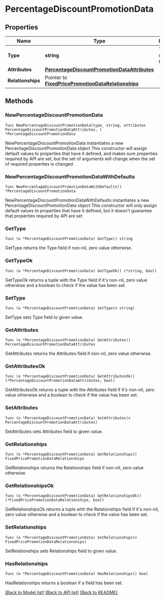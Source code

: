 # PercentageDiscountPromotionData

## Properties

Name | Type | Description | Notes
------------ | ------------- | ------------- | -------------
**Type** | **string** | The resource&#39;s type | 
**Attributes** | [**PercentageDiscountPromotionDataAttributes**](PercentageDiscountPromotionDataAttributes.md) |  | 
**Relationships** | Pointer to [**FixedPricePromotionDataRelationships**](FixedPricePromotionDataRelationships.md) |  | [optional] 

## Methods

### NewPercentageDiscountPromotionData

`func NewPercentageDiscountPromotionData(type_ string, attributes PercentageDiscountPromotionDataAttributes, ) *PercentageDiscountPromotionData`

NewPercentageDiscountPromotionData instantiates a new PercentageDiscountPromotionData object
This constructor will assign default values to properties that have it defined,
and makes sure properties required by API are set, but the set of arguments
will change when the set of required properties is changed

### NewPercentageDiscountPromotionDataWithDefaults

`func NewPercentageDiscountPromotionDataWithDefaults() *PercentageDiscountPromotionData`

NewPercentageDiscountPromotionDataWithDefaults instantiates a new PercentageDiscountPromotionData object
This constructor will only assign default values to properties that have it defined,
but it doesn't guarantee that properties required by API are set

### GetType

`func (o *PercentageDiscountPromotionData) GetType() string`

GetType returns the Type field if non-nil, zero value otherwise.

### GetTypeOk

`func (o *PercentageDiscountPromotionData) GetTypeOk() (*string, bool)`

GetTypeOk returns a tuple with the Type field if it's non-nil, zero value otherwise
and a boolean to check if the value has been set.

### SetType

`func (o *PercentageDiscountPromotionData) SetType(v string)`

SetType sets Type field to given value.


### GetAttributes

`func (o *PercentageDiscountPromotionData) GetAttributes() PercentageDiscountPromotionDataAttributes`

GetAttributes returns the Attributes field if non-nil, zero value otherwise.

### GetAttributesOk

`func (o *PercentageDiscountPromotionData) GetAttributesOk() (*PercentageDiscountPromotionDataAttributes, bool)`

GetAttributesOk returns a tuple with the Attributes field if it's non-nil, zero value otherwise
and a boolean to check if the value has been set.

### SetAttributes

`func (o *PercentageDiscountPromotionData) SetAttributes(v PercentageDiscountPromotionDataAttributes)`

SetAttributes sets Attributes field to given value.


### GetRelationships

`func (o *PercentageDiscountPromotionData) GetRelationships() FixedPricePromotionDataRelationships`

GetRelationships returns the Relationships field if non-nil, zero value otherwise.

### GetRelationshipsOk

`func (o *PercentageDiscountPromotionData) GetRelationshipsOk() (*FixedPricePromotionDataRelationships, bool)`

GetRelationshipsOk returns a tuple with the Relationships field if it's non-nil, zero value otherwise
and a boolean to check if the value has been set.

### SetRelationships

`func (o *PercentageDiscountPromotionData) SetRelationships(v FixedPricePromotionDataRelationships)`

SetRelationships sets Relationships field to given value.

### HasRelationships

`func (o *PercentageDiscountPromotionData) HasRelationships() bool`

HasRelationships returns a boolean if a field has been set.


[[Back to Model list]](../README.md#documentation-for-models) [[Back to API list]](../README.md#documentation-for-api-endpoints) [[Back to README]](../README.md)



